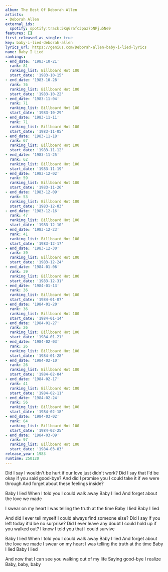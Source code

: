 ```yaml
---
album: The Best Of Deborah Allen
artists:
- Deborah Allen
external_ids:
  spotify: spotify:track:5KqGrafc3paz7bNPju5Ne9
features: []
first_released_as_single: true
key: baby-i-lied-deborah-allen
lyrics_url: https://genius.com/Deborah-allen-baby-i-lied-lyrics
name: Baby I Lied
rankings:
- end_date: '1983-10-21'
  rank: 81
  ranking_list: Billboard Hot 100
  start_date: '1983-10-15'
- end_date: '1983-10-28'
  rank: 76
  ranking_list: Billboard Hot 100
  start_date: '1983-10-22'
- end_date: '1983-11-04'
  rank: 71
  ranking_list: Billboard Hot 100
  start_date: '1983-10-29'
- end_date: '1983-11-11'
  rank: 71
  ranking_list: Billboard Hot 100
  start_date: '1983-11-05'
- end_date: '1983-11-18'
  rank: 67
  ranking_list: Billboard Hot 100
  start_date: '1983-11-12'
- end_date: '1983-11-25'
  rank: 62
  ranking_list: Billboard Hot 100
  start_date: '1983-11-19'
- end_date: '1983-12-02'
  rank: 59
  ranking_list: Billboard Hot 100
  start_date: '1983-11-26'
- end_date: '1983-12-09'
  rank: 53
  ranking_list: Billboard Hot 100
  start_date: '1983-12-03'
- end_date: '1983-12-16'
  rank: 47
  ranking_list: Billboard Hot 100
  start_date: '1983-12-10'
- end_date: '1983-12-23'
  rank: 41
  ranking_list: Billboard Hot 100
  start_date: '1983-12-17'
- end_date: '1983-12-30'
  rank: 39
  ranking_list: Billboard Hot 100
  start_date: '1983-12-24'
- end_date: '1984-01-06'
  rank: 39
  ranking_list: Billboard Hot 100
  start_date: '1983-12-31'
- end_date: '1984-01-13'
  rank: 36
  ranking_list: Billboard Hot 100
  start_date: '1984-01-07'
- end_date: '1984-01-20'
  rank: 36
  ranking_list: Billboard Hot 100
  start_date: '1984-01-14'
- end_date: '1984-01-27'
  rank: 26
  ranking_list: Billboard Hot 100
  start_date: '1984-01-21'
- end_date: '1984-02-03'
  rank: 26
  ranking_list: Billboard Hot 100
  start_date: '1984-01-28'
- end_date: '1984-02-10'
  rank: 26
  ranking_list: Billboard Hot 100
  start_date: '1984-02-04'
- end_date: '1984-02-17'
  rank: 41
  ranking_list: Billboard Hot 100
  start_date: '1984-02-11'
- end_date: '1984-02-24'
  rank: 56
  ranking_list: Billboard Hot 100
  start_date: '1984-02-18'
- end_date: '1984-03-02'
  rank: 64
  ranking_list: Billboard Hot 100
  start_date: '1984-02-25'
- end_date: '1984-03-09'
  rank: 97
  ranking_list: Billboard Hot 100
  start_date: '1984-03-03'
release_year: 1983
runtime: 250120
---
```

Did I say I wouldn't be hurt if our love just didn't work?
Did I say that I'd be okay if you said good-bye?
And did I promise you
I could take it if we were through
And forget about these feelings inside?

Baby I lied
When I told you I could walk away
Baby I lied
And forget about the love we made

I swear on my heart
I was telling the truth at the time
Baby I lied
Baby I lied

And did I ever tell myself
I could always find someone else?
Did I say if you left today it'd be no surprise?
Did I ever leave any doubt
I could hold up if you walked out?
I know I told you that I could survive

Baby I lied
When I told you I could walk away
Baby I lied
And forget about the love we made
I swear on my heart
I was telling the truth at the time
Baby I lied
Baby I lied

And now that I can see you walking out of my life
Saying good-bye
I realize
Baby, baby, baby
